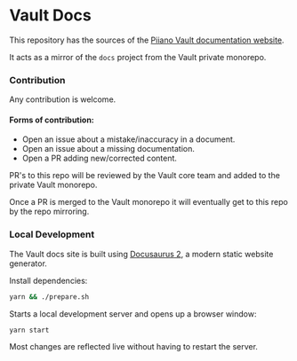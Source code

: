 # Vault Docs

This repository has the sources of the [Piiano Vault documentation website](https://piiano.com/docs).

It acts as a mirror of the `docs` project from the Vault private monorepo.

### Contribution

Any contribution is welcome.

#### Forms of contribution:

* Open an issue about a mistake/inaccuracy in a document.
* Open an issue about a missing documentation.
* Open a PR adding new/corrected content.

PR's to this repo will be reviewed by the Vault core team and added to the private Vault monorepo.

Once a PR is merged to the Vault monorepo it will eventually get to this repo by the repo mirroring.

### Local Development

The Vault docs site is built using [Docusaurus 2](https://docusaurus.io/), a modern static website generator.

Install dependencies:

```bash
yarn && ./prepare.sh
```

Starts a local development server and opens up a browser window:

```bash
yarn start
```

Most changes are reflected live without having to restart the server.
